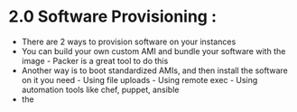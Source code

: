 # 2.0 Software Provisioning :
 
- There are 2 ways to provision software on your instances
- You can build your own custom AMI and bundle your software with the image
        - Packer is a great tool to do this
- Another way is to boot standardized AMIs, and then install the software on it
you need
        - Using file uploads
        - Using remote exec
        - Using automation tools like chef, puppet, ansible
- the